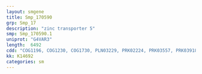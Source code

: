 ```yaml
---
layout: smgene
title: Smp_170590
grp: Smp_17
description: "zinc transporter 5"
smp: Smp_170590.1
uniprot: "G4VAR3"
length:  6492
cdd: "COG1196, COG1230, COG1730, PLN03229, PRK02224, PRK03557, PRK03918, PRK07353, PTZ00121, TIGR01297, TIGR02168, cd00176, cd03406, cd10322, cl00316, cl00456, cl02488, cl09111, cl09326, cl13226, cl19107, cl21478, cl21593, pfam00261, pfam01545, pfam01943, pfam06810, pfam08614, pfam11740, pfam15619, smart00787"
kk: K14692
categories: sm
---
```

